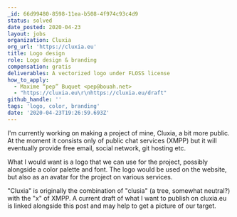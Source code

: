 ```yaml
---
_id: 66d99480-8598-11ea-b508-4f974c93c4d9
status: solved
date_posted: 2020-04-23
layout: jobs
organization: Cluxia
org_url: 'https://cluxia.eu'
title: Logo design
role: Logo design & branding
compensation: gratis
deliverables: A vectorized logo under FLOSS license
how_to_apply:
  - Maxime “pep” Buquet <pep@bouah.net>
  - "https://cluxia.eu\r\nhttps://cluxia.eu/draft"
github_handle: ''
tags: 'logo, color, branding'
date: '2020-04-23T19:26:59.693Z'
---
```

I'm currently working on making a project of mine, Cluxia, a bit more public. At the moment it consists only of public chat services (XMPP) but it will eventually provide free email, social network, git hosting etc.

What I would want is a logo that we can use for the project, possibly alongside a color palette and font. The logo would be used on the website, but also as an avatar for the project on various services.

"Cluxia" is originally the combination of "clusia" (a tree, somewhat neutral?) with the "x" of XMPP. A current draft of what I want to publish on cluxia.eu is linked alongside this post and may help to get a picture of our target.
